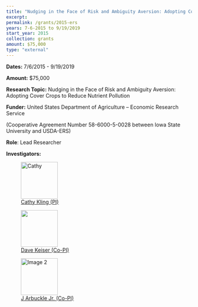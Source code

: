 ```yaml
---
title: "Nudging in the Face of Risk and Ambiguity Aversion: Adopting Cover Crops to Reduce Nutrient Pollution"
excerpt: 
permalink: /grants/2015-ers
years: 7-6-2015 to 9/19/2019
start_year: 2015
collection: grants
amount: $75,000
type: "external"
---
```

<!-- Google tag (gtag.js) -->
<script async src="https://www.googletagmanager.com/gtag/js?id=G-Q95WSVMDNZ"></script>
<script>
  window.dataLayer = window.dataLayer || [];
  function gtag(){dataLayer.push(arguments);}
  gtag('js', new Date());

  gtag('config', 'G-Q95WSVMDNZ');
</script>


**Dates:** 7/6/2015 - 9/19/2019

**Amount:** $75,000

**Research Topic:** Nudging in the Face of Risk and Ambiguity Aversion: Adopting Cover Crops to Reduce Nutrient Pollution

**Funder:** United States Department of Agriculture – Economic Research Service

(Cooperative Agreement Number 58-6000-5-0028 between Iowa State University and USDA-ERS)

**Role**: Lead Researcher

**Investigators:**

<body>
<div class="image-container">
        <figure>
            <img src="/images/co-authors/Cathy_kling.png" alt="Cathy" width="100" height="auto">
            <figcaption><a href="https://economics.cornell.edu/catherine-kling" target="_blank">Cathy Kling (PI)</a></figcaption>
        </figure>
        <figure>
            <img src="/images/co-authors/dave_keiser.png" width="100" height="auto">
            <figcaption><a href="https://sites.google.com/site/dkeiserecon/home" target="_blank">Dave Keiser (Co-PI)</a></figcaption>
        </figure>
        <figure>
            <img src="/images/co-authors/j_arbuckle.png" alt="Image 2" width="100" height="auto">
            <figcaption><a href="https://faculty.sites.iastate.edu/arbuckle/" target="_blank">J Arbuckle Jr. (Co-PI)</a></figcaption>
        </figure>      
        <!-- Add more images as needed -->
    </div>
</body>